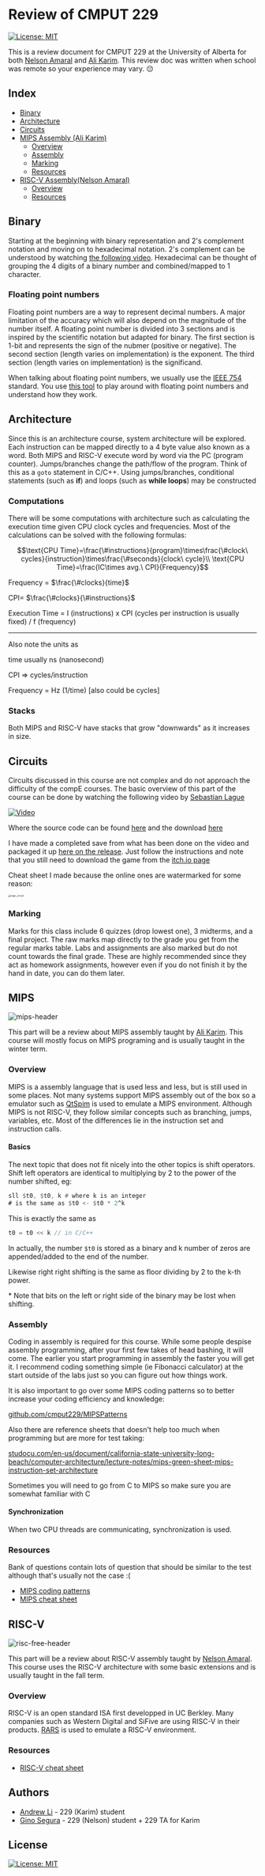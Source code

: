 # Review of CMPUT 229

[![License: MIT](https://img.shields.io/badge/License-MIT-yellow.svg)](https://opensource.org/licenses/MIT)

This is a review document for CMPUT 229 at the University of Alberta for both [Nelson Amaral](https://webdocs.cs.ualberta.ca/~amaral/) and [Ali Karim](https://karimali.ca/). This review doc was written when school was remote so your experience may vary. 😔



## Index

* [Binary](#bin)
* [Architecture](#archm)
* [Circuits](#circuitsm)
* [MIPS Assembly (Ali Karim)](#ali)
  * [Overview](#overviewm)
  * [Assembly](#asmm)
  * [Marking](#marksm)
  * [Resources](#resourcem)
* [RISC-V Assembly(Nelson Amaral)](#nelson)
  * [Overview](#overviewr)
  * [Resources](#resourcer)


<a name=bin></a>

## Binary
Starting at the beginning with binary representation and 2's complement notation and moving on to hexadecimal notation. 2's complement can be understood by watching [the following video](https://youtu.be/mRvcGijXI9w). Hexadecimal can be thought of grouping the 4 digits of a binary number and combined/mapped to 1 character.

### Floating point numbers
Floating point numbers are a way to represent decimal numbers. A major limitation of the accuracy which will also depend on the magnitude of the number itself. A floating point number is divided into 3 sections and is inspired by the scientific notation but adapted for binary. The first section is 1-bit and represents the sign of the nubmer (positive or negative). The second section (length varies on implementation) is the exponent. The third section (length varies on implementation) is the significand.

When talking about floating point numbers, we usually use the [IEEE 754](https://en.wikipedia.org/wiki/IEEE_754) standard. You use [this tool](https://www.h-schmidt.net/FloatConverter/IEEE754.html) to play around with floating point numbers and understand how they work.


<a name=archm></a>

## Architecture 

Since this is an architecture course, system architecture will be explored. Each instruction can be mapped directly to a 4 byte value also known as a word. Both MIPS and RISC-V execute word by word via the PC (program counter). Jumps/branches change the path/flow of the program. Think of this as a `goto` statement in C/C++. Using jumps/branches, conditional statements (such as **if**) and loops (such as **while loops**) may be constructed

### Computations

There will be some computations with architecture such as calculating the execution time given CPU clock cycles and frequencies. Most of the calculations can be solved with the following formulas:

$$\text{CPU Time}=\frac{\#instructions}{program}\times\frac{\#clock\ cycles}{instruction}\times\frac{\#seconds}{clock\ cycle}\\
\text{CPU Time}=\frac{IC\times avg.\ CPI}{Frequency}$$

Frequency = $\frac{\#clocks}{time}$

CPI= $\frac{\#clocks}{\#instructions}$

Execution Time = I (instructions) x CPI (cycles per instruction is usually fixed) / f (frequency)

---

Also note the units as

time usually ns (nanosecond)

CPI => cycles/instruction

Frequency  = Hz (1/time) [also could be cycles]

### Stacks

Both MIPS and RISC-V have stacks that grow "downwards" as it increases in size.



<a name=circuitsm ></a>

## Circuits

Circuits discussed in this course are not complex and do not approach the difficulty of the compE courses. The basic overview of this part of the course can be done by watching the following video by [Sebastian Lague](https://www.youtube.com/channel/UCmtyQOKKmrMVaKuRXz02jbQ)

<!-- <iframe width="560" height="315" src="https://www.youtube.com/embed/QZwneRb-zqA" title="YouTube video player" frameborder="0" allow="accelerometer; autoplay; clipboard-write; encrypted-media; gyroscope; picture-in-picture" allowfullscreen></iframe> -->

[![Video](http://img.youtube.com/vi/QZwneRb-zqA/0.jpg)](http://www.youtube.com/watch?v=QZwneRb-zqA "")

Where the source code can be found [here](https://github.com/SebLague/Digital-Logic-Sim) and the download [here](https://sebastian.itch.io/digital-logic-sim)

I have made a completed save from what has been done on the video and packaged it up [here on the release](https://github.com/Zeyu-Li/CMPUT-229/releases/tag/v1). Just follow the instructions and note that you still need to download the game from the [itch.io page](https://sebastian.itch.io/digital-logic-sim)

Cheat sheet I made because the online ones are watermarked for some reason:

<img src="img/logic_circuit.png" alt="logic_circuit" style="zoom:33%;" />

<a name=marksm></a>

### Marking

Marks for this class include 6 quizzes (drop lowest one), 3 midterms, and a final project. The raw marks map directly to the grade you get from the regular marks table. Labs and assignments are also marked but do not count towards the final grade. These are highly recommended since they act as homework assignments, however even if you do not finish it by the hand in date, you can do them later. 


<a name=ali></a>

## MIPS

![mips-header](img/mips-header.gif)

This part will be a review about MIPS assembly taught by [Ali Karim](https://karimali.ca/). This course will mostly focus on MIPS programing and is usually taught in the winter term. 

<a name=overviewm></a>

### Overview

MIPS is a assembly language that is used less and less, but is still used in some places. Not many systems support MIPS assembly out of the box so a emulator such as [QtSpim](http://spimsimulator.sourceforge.net/) is used to emulate a MIPS environment. Although MIPS is not RISC-V, they follow similar concepts such as branching, jumps, variables, etc. Most of the differences lie in the instruction set and instruction calls.

#### Basics

The next topic that does not fit nicely into the other topics is shift operators. Shift left operators are identical to multiplying by 2 to the power of the number shifted, eg:

```asm
sll $t0, $t0, k # where k is an integer
# is the same as $t0 <- $t0 * 2^k
```

This is exactly the same as

```c++
t0 = t0 << k // in C/C++ 
```

In actually, the number `$t0` is stored as a binary and k number of zeros are appended/added to the end of the number. 

Likewise right right shifting is the same as floor dividing by 2 to the k-th power.

\* Note that bits on the left or right side of the binary may be lost when shifting.


<a name=asmm></a>

### Assembly

Coding in assembly is required for this course. While some people despise assembly programming, after your first few takes of head bashing, it will come. The earlier you start programming in assembly the faster you will get it. I recommend coding something simple (ie Fibonacci calculator) at the start outside of the labs just so you can figure out how things work. 

It is also important to go over some MIPS coding patterns so to better increase your coding efficiency and knowledge:

[github.com/cmput229/MIPSPatterns](https://github.com/cmput229/MIPSPatterns)

Also there are reference sheets that doesn't help too much when programming but are more for test taking:

[studocu.com/en-us/document/california-state-university-long-beach/computer-architecture/lecture-notes/mips-green-sheet-mips-instruction-set-architecture](https://www.studocu.com/en-us/document/california-state-university-long-beach/computer-architecture/lecture-notes/mips-green-sheet-mips-instruction-set-architecture/2202547/view)

Sometimes you will need to go from C to MIPS so make sure you are somewhat familiar with C

#### Synchronization

When two CPU threads are communicating, synchronization is used.

<!-- I still have no idea how synchronization works 😭, help me Gino -->


<a name=resourcem></a>

### Resources
Bank of questions contain lots of question that should be similar to the test although that's usually not the case :(
+ [MIPS coding patterns](https://github.com/cmput229/MIPSPatterns)
+ [MIPS cheat sheet](https://inst.eecs.berkeley.edu/~cs61c/resources/MIPS_Green_Sheet.pdf)



<a name=nelson></a>

## RISC-V

![risc-free-header](img/risc-free-header.gif)

This part will be a review about RISC-V assembly taught by [Nelson Amaral](https://webdocs.cs.ualberta.ca/~amaral/). This course uses the RISC-V architecture with some basic extensions and is usually taught in the fall term. 

<a name=overviewr></a>

### Overview

RISC-V is an open standard ISA first developped in UC Berkley. Many companies such as Western Digital and SiFive are using RISC-V in their products. [RARS](https://github.com/TheThirdOne/rars) is used to emulate a RISC-V environment.


<a name=resourcer></a>

### Resources
+ [RISC-V cheat sheet](https://inst.eecs.berkeley.edu/~cs61c/resources/RISCV_Green_Sheet.pdf)

## Authors

* [Andrew Li](https://github.com/Zeyu-Li) - 229 (Karim) student
* [Gino Segura](https://github.com/giancarlopernudisegura) - 229 (Nelson) student + 229 TA for Karim



## License

[![License: MIT](https://img.shields.io/badge/License-MIT-yellow.svg)](https://opensource.org/licenses/MIT)
